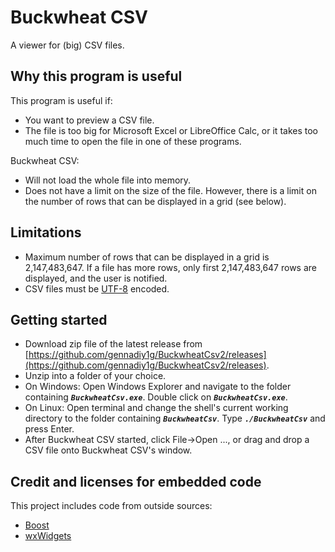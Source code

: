 # Buckwheat CSV

A viewer for (big) CSV files.

## Why this program is useful

This program is useful if:

 * You want to preview a CSV file.
 * The file is too big for Microsoft Excel or LibreOffice Calc, or it takes too much time to open the file in one of these programs.

 Buckwheat CSV:

 * Will not load the whole file into memory.
 * Does not have a limit on the size of the file. However, there is a limit on the number of rows that can be displayed in a grid (see below).

## Limitations

* Maximum number of rows that can be displayed in a grid is 2,147,483,647. If a file has more rows, only first 2,147,483,647 rows are displayed, and the user is notified.
* CSV files must be [UTF-8](https://en.wikipedia.org/wiki/UTF-8) encoded.

## Getting started

* Download zip file of the latest release from [https://github.com/gennadiy1g/BuckwheatCsv2/releases](https://github.com/gennadiy1g/BuckwheatCsv2/releases).
* Unzip into a folder of your choice.
* On Windows: Open Windows Explorer and navigate to the folder containing ***`BuckwheatCsv.exe`***. Double click on ***`BuckwheatCsv.exe`***.
* On Linux: Open terminal and change the shell's current working directory to the folder containing ***`BuckwheatCsv`***. Type ***`./BuckwheatCsv`*** and press Enter.
* After Buckwheat CSV started, click File->Open ..., or drag and drop a CSV file onto Buckwheat CSV's window.

## Credit and licenses for embedded code

This project includes code from outside sources:

* [Boost](https://www.boost.org/LICENSE_1_0.txt)
* [wxWidgets](https://www.wxwidgets.org/about/licence/)
